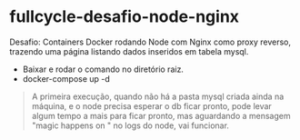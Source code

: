# fullcycle-desafio-node-nginx
Desafio: Containers Docker rodando Node com Nginx como proxy reverso, trazendo uma página listando dados inseridos em tabela mysql.
- Baixar e rodar o comando no diretório raiz.
- docker-compose up -d

>A primeira execução, quando não há a pasta mysql criada ainda na máquina, e o node precisa esperar o db ficar pronto, pode levar algum tempo a mais para ficar pronto, mas aguardando a mensagem "magic happens on " no logs do node, vai funcionar.